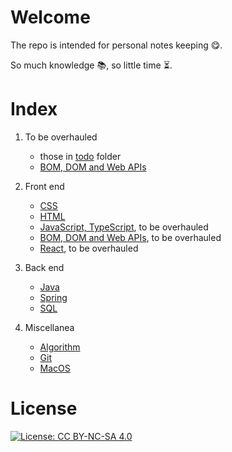 # Welcome

The repo is intended for personal notes keeping :yum:.

So much knowledge :books:, so little time :hourglass_flowing_sand:.

# Index

1. To be overhauled
   - those in [todo](/todo) folder
   - [BOM, DOM and Web APIs](BOM_DOM_notes.md)

1. Front end
   - [CSS](CSS-notes.md)
   - [HTML](html-notes.md)
   - [JavaScript, TypeScript](todo/jsNotes.md), to be overhauled
   - [BOM, DOM and Web APIs](BOM_DOM_notes.md), to be overhauled
   - [React](todo/react_notes.md), to be overhauled

1. Back end
   - [Java](javaNotes.md)
   - [Spring](SpringNotes.md)
   - [SQL](SQL_notes.md)

1. Miscellanea
   - [Algorithm](argo_notes.md)
   - [Git](git_ntoes.md)
   - [MacOS](mac-notes.md)

# License

[![License: CC BY-NC-SA 4.0](https://img.shields.io/badge/License-CC%20BY--NC--SA%204.0-lightgrey.svg)](https://creativecommons.org/licenses/by-nc-sa/4.0/)
